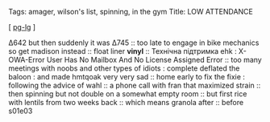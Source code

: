 Tags: amager, wilson's list, spinning, in the gym
Title: LOW ATTENDANCE
  
[ [pg-lg](https://maps.app.goo.gl/kDtL18CD5vjadVR2A?g_st=com.google.maps.preview.copy) ]

∆642 but then suddenly it was ∆745 :: too late to engage in bike mechanics so get madison instead :: float liner **vinyl** :: Технічна підтримка ehk : X-OWA-Error User Has No Mailbox And No License Assigned Error :: too many meetings with noobs and other types of idiots : complete deflated the baloon : and made hmtqoak very very sad :: home early to fix the fixie : following the advice of wahl :: a phone call with fran that maximized strain :: then spinning but not double on a somewhat empty room :: but first rice with lentils from two weeks back :: which means granola after :: before s01e03
